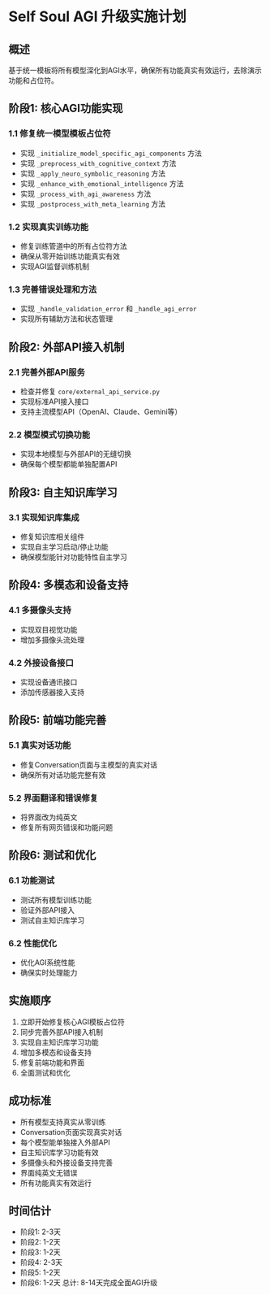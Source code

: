# Self Soul AGI 升级实施计划

## 概述
基于统一模板将所有模型深化到AGI水平，确保所有功能真实有效运行，去除演示功能和占位符。

## 阶段1: 核心AGI功能实现
### 1.1 修复统一模型模板占位符
- 实现 `_initialize_model_specific_agi_components` 方法
- 实现 `_preprocess_with_cognitive_context` 方法
- 实现 `_apply_neuro_symbolic_reasoning` 方法
- 实现 `_enhance_with_emotional_intelligence` 方法
- 实现 `_process_with_agi_awareness` 方法
- 实现 `_postprocess_with_meta_learning` 方法

### 1.2 实现真实训练功能
- 修复训练管道中的所有占位符方法
- 确保从零开始训练功能真实有效
- 实现AGI监督训练机制

### 1.3 完善错误处理和方法
- 实现 `_handle_validation_error` 和 `_handle_agi_error`
- 实现所有辅助方法和状态管理

## 阶段2: 外部API接入机制
### 2.1 完善外部API服务
- 检查并修复 `core/external_api_service.py`
- 实现标准API接入接口
- 支持主流模型API（OpenAI、Claude、Gemini等）

### 2.2 模型模式切换功能
- 实现本地模型与外部API的无缝切换
- 确保每个模型都能单独配置API

## 阶段3: 自主知识库学习
### 3.1 实现知识库集成
- 修复知识库相关组件
- 实现自主学习启动/停止功能
- 确保模型能针对功能特性自主学习

## 阶段4: 多模态和设备支持
### 4.1 多摄像头支持
- 实现双目视觉功能
- 增加多摄像头流处理

### 4.2 外接设备接口
- 实现设备通讯接口
- 添加传感器接入支持

## 阶段5: 前端功能完善
### 5.1 真实对话功能
- 修复Conversation页面与主模型的真实对话
- 确保所有对话功能完整有效

### 5.2 界面翻译和错误修复
- 将界面改为纯英文
- 修复所有网页错误和功能问题

## 阶段6: 测试和优化
### 6.1 功能测试
- 测试所有模型训练功能
- 验证外部API接入
- 测试自主知识库学习

### 6.2 性能优化
- 优化AGI系统性能
- 确保实时处理能力

## 实施顺序
1. 立即开始修复核心AGI模板占位符
2. 同步完善外部API接入机制
3. 实现自主知识库学习功能
4. 增加多模态和设备支持
5. 修复前端功能和界面
6. 全面测试和优化

## 成功标准
- 所有模型支持真实从零训练
- Conversation页面实现真实对话
- 每个模型能单独接入外部API
- 自主知识库学习功能有效
- 多摄像头和外接设备支持完善
- 界面纯英文无错误
- 所有功能真实有效运行

## 时间估计
- 阶段1: 2-3天
- 阶段2: 1-2天  
- 阶段3: 1-2天
- 阶段4: 2-3天
- 阶段5: 1-2天
- 阶段6: 1-2天
总计: 8-14天完成全面AGI升级
